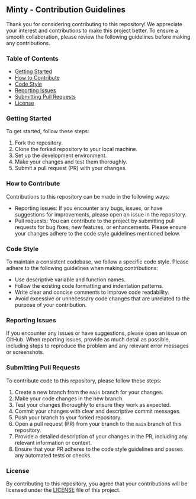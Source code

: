 ## Minty - Contribution Guidelines

Thank you for considering contributing to this repository! We appreciate your interest and contributions to make this project better. To ensure a smooth collaboration, please review the following guidelines before making any contributions.

### Table of Contents

- [Getting Started](https://github.com/subhamBharadwaz/minty/blob/main/CONTRIBUTING.md#getting-started)
- [How to Contribute](https://github.com/subhamBharadwaz/minty/blob/main/CONTRIBUTING.md/#how-to-contribute)
- [Code Style](https://github.com/subhamBharadwaz/minty/blob/main/CONTRIBUTING.md#code-style)
- [Reporting Issues](https://github.com/subhamBharadwaz/minty/blob/main/CONTRIBUTING.md#reporting-issues)
- [Submitting Pull Requests](https://github.com/subhamBharadwaz/minty/blob/main/CONTRIBUTING.md#submitting-pull-requests)
- [License](https://github.com/subhamBharadwaz/minty/blob/main/CONTRIBUTING.md#license)

### Getting Started

To get started, follow these steps:

1.  Fork the repository.
2.  Clone the forked repository to your local machine.
3.  Set up the development environment.
4.  Make your changes and test them thoroughly.
5.  Submit a pull request (PR) with your changes.

### How to Contribute

Contributions to this repository can be made in the following ways:

- Reporting issues: If you encounter any bugs, issues, or have suggestions for improvements, please open an issue in the repository.
- Pull requests: You can contribute to the project by submitting pull requests for bug fixes, new features, or enhancements. Please ensure your changes adhere to the code style guidelines mentioned below.

### Code Style

To maintain a consistent codebase, we follow a specific code style. Please adhere to the following guidelines when making contributions:

- Use descriptive variable and function names.
- Follow the existing code formatting and indentation patterns.
- Write clear and concise comments to improve code readability.
- Avoid excessive or unnecessary code changes that are unrelated to the purpose of your contribution.

### Reporting Issues

If you encounter any issues or have suggestions, please open an issue on GitHub. When reporting issues, provide as much detail as possible, including steps to reproduce the problem and any relevant error messages or screenshots.

### Submitting Pull Requests

To contribute code to this repository, please follow these steps:

1.  Create a new branch from the `main` branch for your changes.
2.  Make your code changes in the new branch.
3.  Test your changes thoroughly to ensure they work as expected.
4.  Commit your changes with clear and descriptive commit messages.
5.  Push your branch to your forked repository.
6.  Open a pull request (PR) from your branch to the `main` branch of this repository.
7.  Provide a detailed description of your changes in the PR, including any relevant information or context.
8.  Ensure that your PR adheres to the code style guidelines and passes any automated tests or checks.

### License

By contributing to this repository, you agree that your contributions will be licensed under the [LICENSE](https://github.com/subhamBharadwaz/minty/blob/main/LICENSE.md) file of this project.
